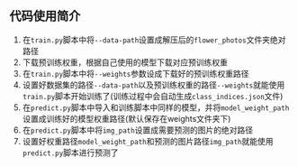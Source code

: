 ## 代码使用简介

1. 在`train.py`脚本中将`--data-path`设置成解压后的`flower_photos`文件夹绝对路径
2. 下载预训练权重，根据自己使用的模型下载对应预训练权重
3. 在`train.py`脚本中将`--weights`参数设成下载好的预训练权重路径
4. 设置好数据集的路径`--data-path`以及预训练权重的路径`--weights`就能使用`train.py`脚本开始训练了(训练过程中会自动生成`class_indices.json`文件)
5. 在`predict.py`脚本中导入和训练脚本中同样的模型，并将`model_weight_path`设置成训练好的模型权重路径(默认保存在weights文件夹下)
6. 在`predict.py`脚本中将`img_path`设置成需要预测的图片的绝对路径
7. 设置好权重路径`model_weight_path`和预测的图片路径`img_path`就能使用`predict.py`脚本进行预测了

